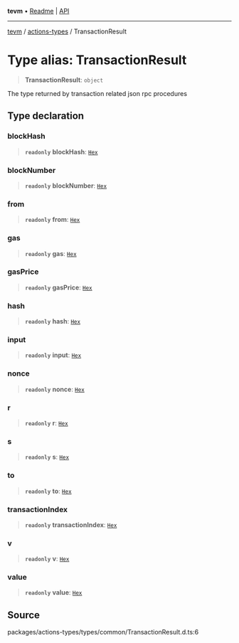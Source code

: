 **tevm** • [Readme](../../README.md) \| [API](../../modules.md)

***

[tevm](../../README.md) / [actions-types](../README.md) / TransactionResult

# Type alias: TransactionResult

> **TransactionResult**: `object`

The type returned by transaction related
json rpc procedures

## Type declaration

### blockHash

> **`readonly`** **blockHash**: [`Hex`](Hex.md)

### blockNumber

> **`readonly`** **blockNumber**: [`Hex`](Hex.md)

### from

> **`readonly`** **from**: [`Hex`](Hex.md)

### gas

> **`readonly`** **gas**: [`Hex`](Hex.md)

### gasPrice

> **`readonly`** **gasPrice**: [`Hex`](Hex.md)

### hash

> **`readonly`** **hash**: [`Hex`](Hex.md)

### input

> **`readonly`** **input**: [`Hex`](Hex.md)

### nonce

> **`readonly`** **nonce**: [`Hex`](Hex.md)

### r

> **`readonly`** **r**: [`Hex`](Hex.md)

### s

> **`readonly`** **s**: [`Hex`](Hex.md)

### to

> **`readonly`** **to**: [`Hex`](Hex.md)

### transactionIndex

> **`readonly`** **transactionIndex**: [`Hex`](Hex.md)

### v

> **`readonly`** **v**: [`Hex`](Hex.md)

### value

> **`readonly`** **value**: [`Hex`](Hex.md)

## Source

packages/actions-types/types/common/TransactionResult.d.ts:6
